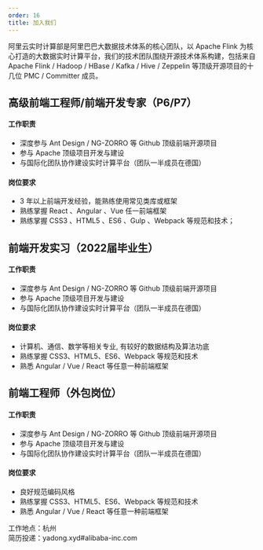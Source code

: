```yaml
---
order: 16
title: 加入我们
---
```


阿里云实时计算部是阿里巴巴大数据技术体系的核心团队，以 Apache Flink 为核心打造的大数据实时计算平台，我们的技术团队围绕开源技术体系构建，包括来自 Apache Flink / Hadoop / HBase / Kafka / Hive / Zeppelin 等顶级开源项目的十几位 PMC / Committer 成员。

## 高级前端工程师/前端开发专家（P6/P7）

#### 工作职责
- 深度参与 Ant Design / NG-ZORRO 等 Github 顶级前端开源项目
- 参与 Apache 顶级项目开发与建设
- 与国际化团队协作建设实时计算平台（团队一半成员在德国）

#### 岗位要求
- 3 年以上前端开发经验，能熟练使用常见类库或框架
- 熟练掌握 React 、Angular 、Vue 任一前端框架
- 熟练掌握 CSS3 、HTML5 、ES6 、Gulp 、Webpack 等规范和技术；

## 前端开发实习（2022届毕业生）

#### 工作职责
- 深度参与 Ant Design / NG-ZORRO 等 Github 顶级前端开源项目
- 参与 Apache 顶级项目开发与建设
- 与国际化团队协作建设实时计算平台（团队一半成员在德国）

#### 岗位要求
- 计算机、通信、数学等相关专业, 有较好的数据结构及算法功底
- 熟练掌握 CSS3、HTML5、ES6、Webpack 等规范和技术
- 熟悉 Angular / Vue / React 等任意一种前端框架

## 前端工程师（外包岗位）

#### 工作职责
- 深度参与 Ant Design / NG-ZORRO 等 Github 顶级前端开源项目
- 参与 Apache 顶级项目开发与建设
- 与国际化团队协作建设实时计算平台（团队一半成员在德国）

#### 岗位要求
- 良好规范编码风格
- 熟练掌握 CSS3、HTML5、ES6、Webpack 等规范和技术
- 熟悉 Angular / Vue / React 等任意一种前端框架

工作地点：杭州<br>
简历投递：yadong.xyd#alibaba-inc.com